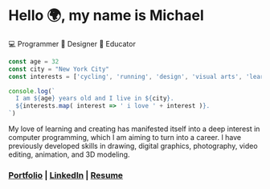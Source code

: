# Hello 🌍, my name is Michael
💻 Programmer 🎨 Designer 📓 Educator

```Javascript
const age = 32
const city = "New York City"
const interests = ['cycling', 'running', 'design', 'visual arts', 'learning', 'creating']

console.log(`
  I am ${age} years old and I live in ${city}.
  ${interests.map( interest => ' i love ' + interest )}.
`)
```

My love of learning and creating has manifested itself into a deep interest in computer programming, which I am aiming to turn into a career. I have previously developed skills in drawing, digital graphics, photography, video editing, animation, and 3D modeling.

### [Portfolio](https://intrvertmichael.github.io) | [LinkedIn](https://www.linkedin.com/in/michaelpaguay/) | [Resume](https://resume.creddle.io/resume/ge4tz5cva4l)
